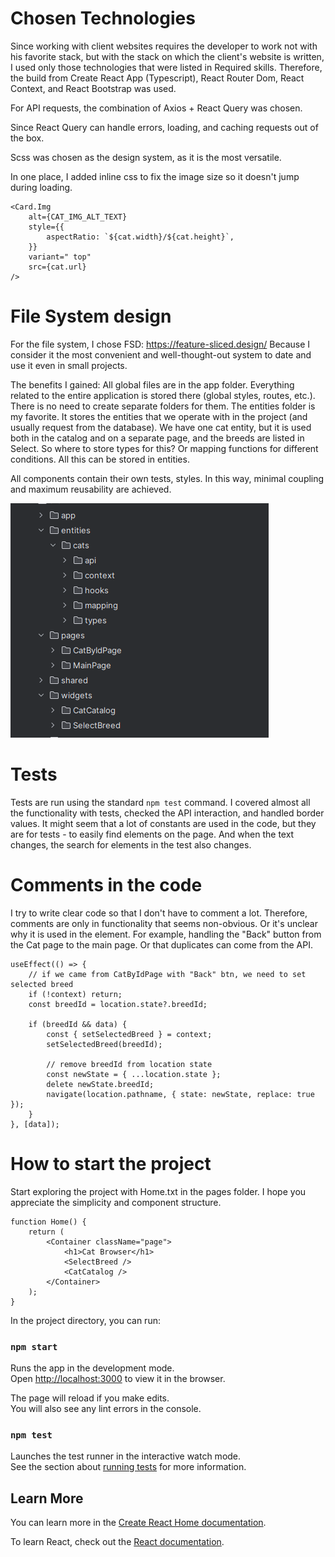 # Chosen Technologies

Since working with client websites requires the developer to work not with his favorite stack, but with the stack on which the client's website is written, I used only those technologies that were listed in Required skills.
Therefore, the build from Create React App (Typescript), React Router Dom, React Context, and React Bootstrap was used.

For API requests, the combination of Axios + React Query was chosen. 

Since React Query can handle errors, loading, and caching requests out of the box.

Scss was chosen as the design system, as it is the most versatile.

In one place, I added inline css to fix the image size so it doesn't jump during loading.

```tsx
<Card.Img
    alt={CAT_IMG_ALT_TEXT}
    style={{
        aspectRatio: `${cat.width}/${cat.height}`,
    }}
    variant=" top"
    src={cat.url}
/>
```

# File System design
For the file system, I chose FSD: https://feature-sliced.design/
Because I consider it the most convenient and well-thought-out system to date and use it even in small projects.

The benefits I gained:
All global files are in the app folder. Everything related to the entire application is stored there (global styles, routes, etc.). There is no need to create separate folders for them.
The entities folder is my favorite. It stores the entities that we operate with in the project (and usually request from the database). We have one cat entity, but it is used both in the catalog and on a separate page, and the breeds are listed in Select. So where to store types for this? Or mapping functions for different conditions. All this can be stored in entities.

All components contain their own tests, styles. In this way, minimal coupling and maximum reusability are achieved.

![./src/readme/file_structure.png](./src/readme/file_structure.png)



# Tests

Tests are run using the standard `npm test` command.
I covered almost all the functionality with tests, checked the API interaction, and handled border values.
It might seem that a lot of constants are used in the code, but they are for tests - to easily find elements on the page. And when the text changes, the search for elements in the test also changes.

# Comments in the code

I try to write clear code so that I don't have to comment a lot. Therefore, comments are only in functionality that seems non-obvious.
Or it's unclear why it is used in the element. For example, handling the "Back" button from the Cat page to the main page. Or that duplicates can come from the API.

```tsx
useEffect(() => {
    // if we came from CatByIdPage with "Back" btn, we need to set selected breed
    if (!context) return;
    const breedId = location.state?.breedId;

    if (breedId && data) {
        const { setSelectedBreed } = context;
        setSelectedBreed(breedId);

        // remove breedId from location state
        const newState = { ...location.state };
        delete newState.breedId;
        navigate(location.pathname, { state: newState, replace: true });
    }
}, [data]);
```

# How to start the project

Start exploring the project with Home.txt in the pages folder. 
I hope you appreciate the simplicity and component structure.

```tsx
function Home() {
    return (
        <Container className="page">
            <h1>Cat Browser</h1>
            <SelectBreed />
            <CatCatalog />
        </Container>
    );
}
```

In the project directory, you can run:

### `npm start`

Runs the app in the development mode.\
Open [http://localhost:3000](http://localhost:3000) to view it in the browser.

The page will reload if you make edits.\
You will also see any lint errors in the console.

### `npm test`

Launches the test runner in the interactive watch mode.\
See the section about [running tests](https://facebook.github.io/create-react-app/docs/running-tests) for more information.

## Learn More

You can learn more in the [Create React Home documentation](https://facebook.github.io/create-react-app/docs/getting-started).

To learn React, check out the [React documentation](https://reactjs.org/).
